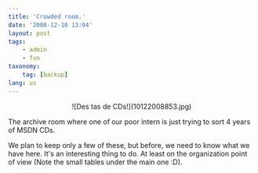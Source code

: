 ```yaml
---
title: 'Crowded room.'
date: '2008-12-10 13:04'
layout: post
tags:
    - admin
    - fun
taxonomy:
    tag: [backup]
lang: us
---
```


<center markdown='1'>
<div markdown="1">
![Des tas de CDs!](10122008853.jpg)
</div>
</center>

The archive room where one of our poor intern is just trying to sort 4 years of <span class="blsp-spelling-error" id="SPELLING_ERROR_0">MSDN</span> <span class="blsp-spelling-error" id="SPELLING_ERROR_1">CDs</span>.

We plan to keep only a few of these, but before, we need to know what we have here. It's an interesting thing to do. At least on the organization point of view (Note the small tables under the main one :D).

